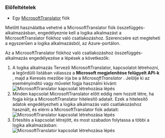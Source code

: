 ### <a name="prerequisites"></a>Előfeltételek

- Egy [MicrosoftTranslator](https://www.microsoft.com/translator) fiók  


Mielőtt használatba vehetné a MicrosoftTranslator fiók összefüggés-alkalmazásban, engedélyeznie kell a logika alkalmazást a MicrosoftTranslator fiókhoz való csatlakozáshoz. Szerencsére ezt megteheti a egyszerűen a logika alkalmazásból, az Azure-portálon.  

Az a MicrosoftTranslator fiókhoz való csatlakozáshoz összefüggés-alkalmazás engedélyezése a lépések a következők:  
1. A logika alkalmazás Tervező MicrosoftTranslator, kapcsolatot létrehozni, a legördülő listában válassza a **Microsoft megjelenítése felügyelt API-k** , majd a Keresés mezőbe írja be a *MicrosoftTranslator* . Jelölje ki az eseményindító vagy művelet fogja használni kívánt:  
![MicrosoftTranslator kapcsolat létrehozása lépés](./media/connectors-create-api-microsofttranslator/microsofttranslator-1.png)  
2. Minden kapcsolat MicrosoftTranslator előtt eddig nem hozott létre, ha fogja kiírja a MicrosoftTranslator hitelesítő adatait. Ezek a hitelesítő adatok engedélyezheti a logika alkalmazás való csatlakozáshoz használt, és elérni a MicrosoftTranslator fiók adatait:  
![MicrosoftTranslator kapcsolat létrehozása lépés](./media/connectors-create-api-microsofttranslator/microsofttranslator-2.png)  
3. Értesítés a kapcsolat létrejött, és most szabadon folytassa a többi a logika alkalmazásban:  
 ![MicrosoftTranslator kapcsolat létrehozása lépés](./media/connectors-create-api-microsofttranslator/microsofttranslator-3.png)  
